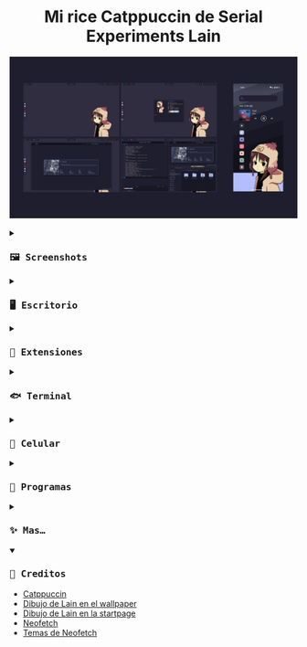 <h1 align="center">
Mi rice Catppuccin de Serial Experiments Lain
</h1>

![rice.png](../assets/rice.png)

<details close>
<summary><h3><samp>🖼️ Screenshots</samp></h3></summary>
*lee este documento en otros idiomas: [Español](docs/README.es.md), [Ingles](../README.md) (Puedes contribuir a añadir mas)*

![desktop.png](../assets/desktop.png)

![terminal.png](../assets/terminal.png)

![browser.png](../assets/browser.png)

![code.png](../assets/code.png)

![phone.png](../assets/phone.png)

</details>

<details>
<summary><h3><samp>🖥️ Escritorio</samp></h3></summary>

- SO: [Nobara 38 Gnome](https://nobaraproject.org/)
- DE: Gnome  44.2
- Tema: [MochaTheme-4](https://github.com/lime-desu/MochaTheme) + [Gradience](https://github.com/GradienceTeam/Gradience)
- Panel Superior: Modificacion de `gnome-shell.css` incluido en el tema
- Iconos: [Papirus Dark](https://github.com/PapirusDevelopmentTeam/papirus-icon-theme) + [Papirus Folders](https://github.com/catppuccin/papirus-folders)
- Fuentes: [Hack Nerd](https://github.com/ryanoasis/nerd-fonts/releases/download/v3.0.2/Gohu.zip), [Cantarell](https://cantarell.gnome.org/releases/cantarell-fonts-0.303.tar.xz)
- Wallpeper: [1920x1080](https://raw.githubusercontent.com/andrew1412/lain-catppuccin-dotfiles/main/wallpapers/desktop.png)
</details>

<details>
<summary><h3><samp>🧩 Extensiones</samp></h3></summary>

Sistema
- [AppIndicator and KStatusNotifierItem Support](https://extensions.gnome.org/extension/615/appindicator-support/)
- [Dash to Dock](https://extensions.gnome.org/extension/307/dash-to-dock/)
- [GSConnect](https://extensions.gnome.org/extension/1319/gsconnect/)
- [Just Perfection](https://extensions.gnome.org/extension/3843/just-perfection/)
- [User Themes](https://extensions.gnome.org/extension/19/user-themes/)

Usuario
- [Auto Activities](https://extensions.gnome.org/extension/5500/auto-activities/)
- [Aylur's Widgets](https://extensions.gnome.org/extension/5338/aylurs-widgets/)
- [Clipboard Indicator](https://extensions.gnome.org/extension/779/clipboard-indicator/)
- [Color Picker](https://extensions.gnome.org/extension/3396/color-picker/)
- [Colored Application Menu Icon](https://extensions.gnome.org/extension/4408/app-menu-icon-remove-symbolic/)
- [Cronomix](https://extensions.gnome.org/extension/6003/cronomix/)
- [Gnome 4x UI Improvements](https://extensions.gnome.org/extension/4158/gnome-40-ui-improvements/)
- [Lineup](https://extensions.gnome.org/extension/5955/lineup/)
- [Logo Menu](https://extensions.gnome.org/extension/4451/logo-menu/)
- [Pop Shell](https://support.system76.com/articles/pop-shell/)
- [Quick Setting Tweaker](https://extensions.gnome.org/extension/5446/quick-settings-tweaker/)
- [Rounded Window Corners](https://extensions.gnome.org/extension/5237/rounded-window-corners/)
- [User Avatar In Quick Settings](https://extensions.gnome.org/extension/5506/user-avatar-in-quick-settings/)
</details>

<details>
<summary><h3><samp>🐟 Terminal</samp></h3></summary>

- Emulador: [Kitty](https://github.com/kovidgoyal/kitty)
- Shell: [Fish](https://github.com/fish-shell/fish-shell)
- Framework: [Fisher](https://github.com/jorgebucaran/fisher)
- Prompt: [Hydro](https://github.com/jorgebucaran/hydro)
- Tema: [Kitty](https://github.com/catppuccin/kitty) + [Fish](https://github.com/catppuccin/fish)
</details>

<details>
<summary><h3><samp>📱 Celular</samp></h3></summary>

- SO: [GrapheneOS](https://grapheneos.org/) Android 13
- Wallpaper: [1080x2340](https://raw.githubusercontent.com/andrew1412/lain-catppuccin-dotfiles/main/wallpapers/phone.png)
> ⚠️ Instalado de [Aurora Store](https://f-droid.org/en/packages/com.aurora.store/) y con Internet Deshabilitado ⬇️
- Launcher: [Niagara Launcher](https://play.google.com/store/search?q=niagara+launcher&c=apps&gl=EG)
- Iconos: [Taco Taco ](https://play.google.com/store/apps/details?id=com.themesonfire.iconpack.taco_taco.paid&gl=EG)
- Barra de busqueda: [Custom Search Bar Widget](https://play.google.com/store/apps/details?id=com.natewren.csbw&gl=EG)
</details>

<details>
<summary><h3><samp>💾 Programas</samp></h3></summary>
  
> FOSS = 🟢 | Non FOSS = 🔴

Pc
- []()

Celular
- 🟢 [Aegis](https://github.com/beemdevelopment/Aegis) `2FA`
- 🟢 [Aliucord](https://github.com/Aliucord/Aliucord) `Cleinte de discord`
- 🟢 [Animiru](https://github.com/Quickdesh/Animiru) `Provedor de anime`
- 🟢 [Aurora Store](https://f-droid.org/en/packages/com.aurora.store/) `Alternative a la playstore`
- 🟢 [Calculator-Inator](https://github.com/prathameshmm02/Calculator-inator) `Calculadora y conversor`
- 🟢 [Simple Calendar](https://github.com/SimpleMobileTools/Simple-Calendar) 
- 🟢 [Breezy Weather](https://github.com/breezy-weather/breezy-weather) 
- 🔴 [Crunchyroll](https://play.google.com/store/apps/details?id=com.crunchyroll.crunchyroid) 
- 🔴 [CSBW](https://play.google.com/store/apps/details?id=com.natewren.csbw) `Widget de barra de busqueda`
- 🟢 [Dumbphone Assistant](https://f-droid.org/packages/com.github.yeriomin.dumbphoneassistant/) `Guarda contactos en la SIM`
- 🟢 [Gallery](https://github.com/IacobIonut01/Gallery) 
- 🟢 [Image Toolbox](https://github.com/T8RIN/ImageToolbox) `Recorta y ajusta imagenes`
- 🟢 [InnerTune](https://github.com/z-huang/InnerTune) `Front end de YouTube Music`
- 🟢 [KDE Connect](https://f-droid.org/packages/org.kde.kdeconnect_tp/) `Envia archivos al Pc`
- 🟢 [KeePassDX](https://github.com/Kunzisoft/KeePassDX) `Gestor de contraseñas`
- 🟢 [LibreTube](https://github.com/libre-tube/LibreTube) `Front end de YouTube`
- 🟢 [Molly](https://github.com/mollyim/mollyim-android) `Cliente de signal`
- 🟢 [MPV](https://github.com/mpv-android/mpv-android) `Reproductor de video`
- 🟢 [Mull](https://f-droid.org/en/packages/us.spotco.fennec_dos/) `Firefox Mejorado`
- 🔴 [Netflix](https://play.google.com/store/apps/details?id=com.netflix.mediaclient) 
- 🟢 [NewPipe](https://github.com/TeamNewPipe/NewPipe) `Front end de YouTube`
- 🔴 [Niagara Launcher](https://play.google.com/store/apps/details?id=bitpit.launcher) 
- 🔴 [Obnsidian](https://play.google.com/store/apps/details?id=md.obsidian) `Notas`
- 🟢 [Obtainium](https://github.com/ImranR98/Obtainium) `Descarga aplicaciones FOSS`
- 🟢 [Open Board](https://github.com/openboard-team/openboard) 
- 🟢 [Organic Maps](https://github.com/organicmaps/organicmaps) 
- 🟢 [Photon](https://github.com/abhi16180/photon) `Comparte archivos entre celulares`
- 🟢 [Pocket Paint](https://github.com/Catrobat/Paintroid/) 
- 🟢 [Proton Mail](https://github.com/ProtonMail/proton-mail-android) 
- 🔴 [RAR](https://play.google.com/store/apps/details?id=com.rarlab.rar) 
- 🟢 [Read You](https://github.com/Ashinch/ReadYou) `Lector de RSS`
- 🟢 [Record You](https://github.com/you-apps/RecordYou) 
- 🟢 [Seal](https://github.com/JunkFood02/Seal) `Descarga videos de YouTube`
- 🟢 [Shattered Pixel Dungeon](https://github.com/00-Evan/shattered-pixel-dungeon) 
- 🟢 [Squawker](https://github.com/j-fbriere/squawker) `Front end de Twitter`
- 🟢 [Stealth](https://f-droid.org/packages/com.cosmos.unreddit/) `Front end de Reddit`
- 🔴 [Steam](https://play.google.com/store/apps/details?id=com.valvesoftware.android.steam.community) 
- 🟢 [Syncthing](https://github.com/syncthing/syncthing-android) `Sincroniza archivos entre dispositivos`
- 🟢 [TachiJ2K](https://github.com/Jays2Kings/tachiyomiJ2K) `Lector de Manga`
- 🔴 [Taco Taco](https://play.google.com/store/apps/details?id=com.themesonfire.iconpack.taco_taco.paid) 
- 🟢 [Thunder](https://github.com/thunder-app/thunder) `Cliente de Lemmy`
- 🟢 [Translate You](https://github.com/you-apps/TranslateYou) 
- 🟢 [Waistline](https://github.com/davidhealey/waistline) `Contador de calorias`
- 🔴 [WhatsApp](https://play.google.com/store/apps/details?id=com.whatsapp) 
</details>

<details>
<summary><h3><samp>✨ Mas…</samp></h3></summary>

- [Firefox CSS](https://codeberg.org/Freeplay/Firefox-Onebar)
- [Catppuccin para Firefox](https://github.com/catppuccin/firefox)
- [Starpage](https://github.com/PrettyCoffee/yet-another-generic-startpage)
- [Mi tema personalizado para la starpage](https://github.com/andrew1412/lain-catppuccin-dotfiles/blob/main/extras/startpage%20theme/ls-backup.json) `descargalo como raw e importalo`
- [Catppuccin para VSCode](https://github.com/alexdauenhauer/catppuccin-noctis)
</details>

<details open>
<summary><h3><samp>🏅 Creditos</samp></h3></summary>

- [Catppuccin](https://github.com/catppuccin/catppuccin)
- [Dibujo de Lain en el wallpaper](https://www.instagram.com/thecryptidhermit/)
- [Dibujo de Lain en la startpage](https://www.instagram.com/truffle.duster/)
- [Neofetch](https://github.com/dylanaraps/neofetch)
- [Temas de Neofetch](https://github.com/Chick2D/neofetch-themes/tree/main)
</details>
